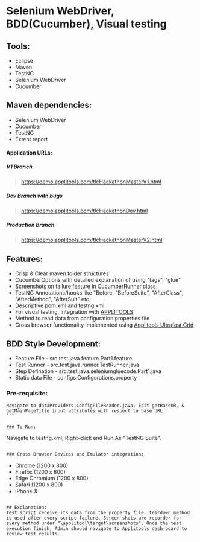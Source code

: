 # Selenium WebDriver, BDD(Cucumber), Visual testing

## Tools:

- Eclipse
- Maven
- TestNG
- Selenium WebDriver
- Cucumber

## Maven dependencies: 
- Selenium WebDriver
- Cucumber
- TestNG
- Extent report

#### Application URLs:
##### V1 Branch
>https://demo.applitools.com/tlcHackathonMasterV1.html

##### Dev Branch with bugs
>https://demo.applitools.com/tlcHackathonDev.html

##### Production Branch
>https://demo.applitools.com/tlcHackathonMasterV2.html

## Features:

- Crisp & Clear maven folder structures
- CucumberOptions with detailed explanation of using "tags", "glue"
- Screenshots on failure feature in CucumberRunner class
- TestNG Annotations/hooks like "Before, "BeforeSuite", "AfterClass", "AfterMethod", "AfterSuit" etc.
- Descriptive pom.xml and testng.xml
- For visual testing, Integration with [APPLITOOLS](https://applitools.com/)
- Method to read data from configuration properties file
- Cross browser functionality implemented using [Applitools Ultrafast Grid](https://applitools.com/docs/topics/sdk/vg-configuration.html?Highlight=grid)

## BDD Style Development:

- Feature File - src.test.java.feature.Part1.feature
- Test Runner - src.test.java.runner.TestRunner.java
- Step Defination - src.test.java.seleniumgluecode.Part1.java
- Static data File - configs.Configurations.property

### Pre-requisite:

````
Navigate to dataProviders.ConfigFileReader.java, Edit getBaseURL & getMainPageTitle input attributes with respect to base URL.
```

### To Run: 

````
Navigate to testng.xml, Right-click and Run As "TestNG Suite".
```

### Cross Browser Devices and Emulator integration: 

````
- Chrome (1200 x 800)
- Firefox (1200 x 800)
- Edge Chromium (1200 x 800)
- Safari (1200 x 800)
- iPhone X
```

## Explanation:
Test script receive its data from the property file. teardown method is used after every script failure, Screen shots are recorder for every method under "\applitool\target\screenshots". Once the test execution finish, Admin should navigate to Applitools dash-board to review test results. 
